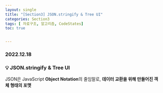 ```yaml
---
layout: single
title: "[Section3] JSON.stringify & Tree UI"
categories: Section3
tags: [ 자료구조, 알고리즘, CodeStates]
toc: true


---
```


### 2022.12.18

### 💡 JSON.stringify & Tree UI

JSON은 JavaScript **Object Notation**의 줄임말로, **데이터 교환을 위해 만들어진 객체 형태의 포맷**